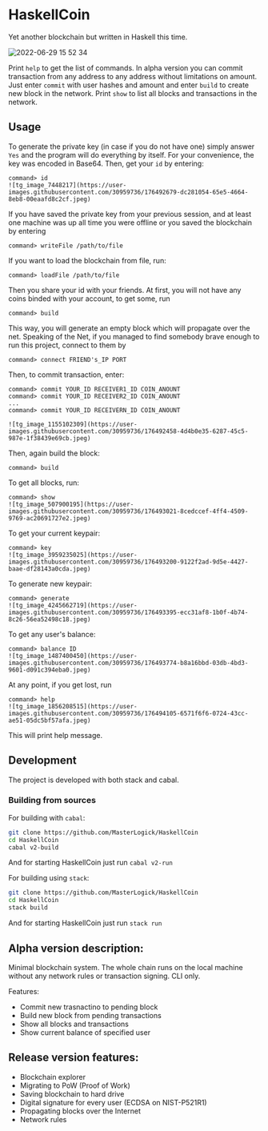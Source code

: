 # HaskellCoin

Yet another blockchain but written in Haskell this time.

![2022-06-29 15 52 34](https://user-images.githubusercontent.com/87667725/176442084-0439de5f-89ab-4b16-b3ac-e69c48b6ffb9.jpg)

Print `help` to get the list of commands.
In alpha version you can commit transaction from any address to any address without limitations on amount. Just enter `commit` with user hashes and amount and enter `build` to create new block in the network.
Print `show` to list all blocks and transactions in the network.

## Usage
To generate the private key (in case if you do not have one) simply answer `Yes` and the program will do everything by itself. For your convenience, the key was encoded in Base64.
Then, get your `id` by entering: 
```
command> id
![tg_image_7448217](https://user-images.githubusercontent.com/30959736/176492679-dc281054-65e5-4664-8eb8-00eaafd8c2cf.jpeg)
```
If you have saved the private key from your previous session, and at least one machine was up all time you were offline or you saved the blockchain by entering
```
command> writeFile /path/to/file
```
If you want to load the blockchain from file, run:
```
command> loadFile /path/to/file
```
Then you share your id with your friends. At first, you will not have any coins binded with your account, to get some, run 
```
command> build
```
This way, you will generate an empty block which will propagate over the net.
Speaking of the Net, if you managed to find somebody brave enough to run this project, connect to them by
```
command> connect FRIEND's_IP PORT
```
Then, to commit transaction, enter:
```
command> commit YOUR_ID RECEIVER1_ID COIN_ANOUNT
command> commit YOUR_ID RECEIVER2_ID COIN_ANOUNT
...
command> commit YOUR_ID RECEIVERN_ID COIN_ANOUNT

![tg_image_1155102309](https://user-images.githubusercontent.com/30959736/176492458-4d4b0e35-6287-45c5-987e-1f38439e69cb.jpeg)

```
Then, again build the block:
```
command> build
```
To get all blocks, run:
```
command> show
![tg_image_507900195](https://user-images.githubusercontent.com/30959736/176493021-8cedccef-4ff4-4509-9769-ac20691727e2.jpeg)
```
To get your current keypair:
```
command> key
![tg_image_3959235025](https://user-images.githubusercontent.com/30959736/176493200-9122f2ad-9d5e-4427-baae-df28143a0cda.jpeg)
```
To generate new keypair:
```
command> generate
![tg_image_4245662719](https://user-images.githubusercontent.com/30959736/176493395-ecc31af8-1b0f-4b74-8c26-56ea52498c18.jpeg)
```
To get any user's balance:
```
command> balance ID 
![tg_image_1487400450](https://user-images.githubusercontent.com/30959736/176493774-b8a16bbd-03db-4bd3-9601-d091c394eba0.jpeg)
```
At any point, if you get lost, run
```
command> help
![tg_image_1856208515](https://user-images.githubusercontent.com/30959736/176494105-6571f6f6-0724-43cc-ae51-05dc5bf57afa.jpeg)
```
This will print help message.

## Development

The project is developed with both stack and cabal.

### Building from sources

For building with `cabal`:
```sh
git clone https://github.com/MasterLogick/HaskellCoin
cd HaskellCoin
cabal v2-build
```
And for starting HaskellCoin just run `cabal v2-run` 

For building using `stack`:
```sh
git clone https://github.com/MasterLogick/HaskellCoin
cd HaskellCoin
stack build
```
And for starting HaskellCoin just run `stack run`

## Alpha version description:

Minimal blockchain system. The whole chain runs on the local machine without any network rules or transaction signing. CLI only.

Features:
+ Commit new trasnactino to pending block
+ Build new block from pending transactions
+ Show all blocks and transactions
+ Show current balance of specified user


## Release version features:

+ Blockchain explorer
+ Migrating to PoW (Proof of Work)
+ Saving blockchain to hard drive
+ Digital signature for every user (ECDSA on NIST-P521R1)
+ Propagating blocks over the Internet
+ Network rules
